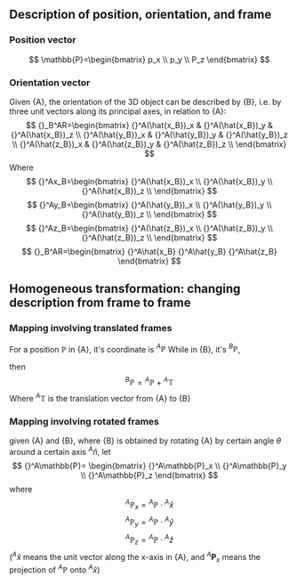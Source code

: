 ## Description of position, orientation, and frame
### Position vector
$$
\mathbb{P}=\begin{bmatrix}
p_x \\
p_y \\
P_z
\end{bmatrix}
$$
### Orientation vector
Given {A}, the orientation of the 3D object can be described by {B}, i.e. by three unit vectors along its principal axes, in relation to {A}:
$$
{}_B^AR=\begin{bmatrix}
	{}^A(\hat{x_B})_x & {}^A(\hat{x_B})_y & {}^A(\hat{x_B})_z \\
	{}^A(\hat{y_B})_x & {}^A(\hat{y_B})_y & {}^A(\hat{y_B})_z \\
	{}^A(\hat{z_B})_x & {}^A(\hat{z_B})_y & {}^A(\hat{z_B})_z \\
\end{bmatrix}
$$
Where
$$
{}^Ax_B=\begin{bmatrix}
	{}^A(\hat{x_B})_x \\
	{}^A(\hat{x_B})_y \\
	{}^A(\hat{x_B})_z \\
\end{bmatrix}
$$
$$
{}^Ay_B=\begin{bmatrix}
	{}^A(\hat{y_B})_x \\
	{}^A(\hat{y_B})_y \\
	{}^A(\hat{y_B})_z \\
\end{bmatrix}
$$
$$
{}^Az_B=\begin{bmatrix}
	{}^A(\hat{z_B})_x \\
	{}^A(\hat{z_B})_y \\
	{}^A(\hat{z_B})_z \\
\end{bmatrix}
$$
$$
{}_B^AR=\begin{bmatrix}
{}^A\hat{x_B} {}^A\hat{y_B} {}^A\hat{z_B} 
\end{bmatrix}
$$

## Homogeneous transformation: changing description from frame to frame
### Mapping involving translated frames
For a position $\mathbb{P}$ in {A}, it's coordinate is ${}^A\mathbb{P}$
While in {B}, it's ${}^{B}\mathbb{P}$,

then
$$
{}^B\mathbb{P}={}^A\mathbb{P}+{}^A\mathbb{T}
$$
Where ${}^A\mathbb{T}$ is the translation vector from {A} to {B}

### Mapping involving rotated frames
given {A} and {B}, where {B} is obtained by rotating {A} by certain angle $\theta$ around a certain axis ${}^A\hat{n}$, let 
$$
{}^A\mathbb{P}=
\begin{bmatrix}
{}^A\mathbb{P}_x \\
{}^A\mathbb{P}_y \\
{}^A\mathbb{P}_z
\end{bmatrix}
$$
where
$$
{}^A\mathbb{P}_x={}^A\mathbb{P} \cdot {}^A\hat{x}
$$
$$
{}^A\mathbb{P}_y={}^A\mathbb{P} \cdot {}^A\hat{y}
$$
$$
{}^A\mathbb{P}_z={}^A\mathbb{P} \cdot {}^A\hat{z}
$$
(${}^A\hat{x}$ means the unit vector along the x-axis in {A}, and ${}^A\mathbf{P}_x$ means the projection of ${}^A\mathbb{P}$ onto ${}^A\hat{x}$)